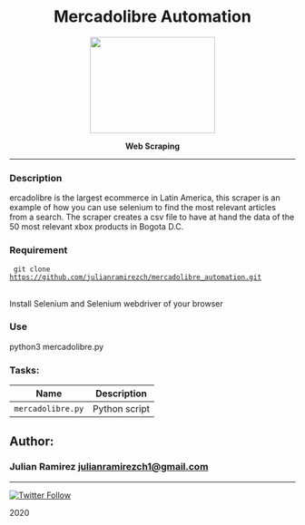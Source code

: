 <H1 align="center"> Mercadolibre Automation </H1>

<p align="center">
   <a href="https://www.mercadolibre.com.co/"><img src="https://imagenes.milenio.com/hKT4JbDNL_JeETy1Dgcw5_xYDbY=/936x566/https://www.milenio.com/uploads/media/2020/03/19/codo-codo-mercado-libre-cambia_0_40_768_477.png" width="220" height="170"/></a>

<p align="center"> 
   <b>Web Scraping</b>
                
----
### Description
ercadolibre is the largest ecommerce in Latin America, this scraper is an example of how you can use selenium to find the most relevant articles from a search. The scraper creates a csv file to have at hand the data of the 50 most relevant xbox products in Bogota D.C.

### Requirement
<code> git clone https://github.com/julianramirezch/mercadolibre_automation.git </code>
<br>
<p> Install Selenium and Selenium webdriver of your browser </p>

### Use
<p> python3 mercadolibre.py </p>

### Tasks:

| Name | Description                    |
| ------------- | ------------------------------ |
| `mercadolibre.py`      |  Python script |

## Author: 
### Julian Ramirez <julianramirezch1@gmail.com>
----
[![Twitter Follow](https://img.shields.io/twitter/follow/JulianR_30.svg?style=social&label=Follow)](https://twitter.com/JulianR_30)

2020